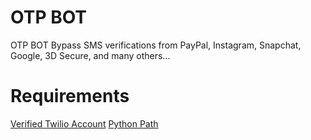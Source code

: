 # OTP BOT
OTP BOT Bypass SMS verifications from PayPal, Instagram, Snapchat, Google, 3D Secure, and many others...

# Requirements
<a href="https://twilio.com" rel="nofollow">Verified Twilio Account</a>
<a href="https://python.org" rel="nofollow">Python Path</a>
